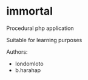 # immortal
Procedural php application

Suitable for learning purposes

Authors:
- londomloto
- b.harahap
